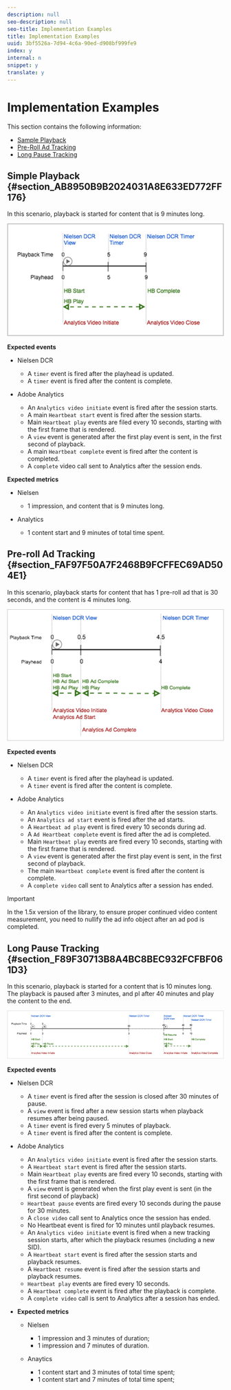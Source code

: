 ```yaml
---
description: null
seo-description: null
seo-title: Implementation Examples
title: Implementation Examples
uuid: 3bf5526a-7d94-4c6a-90ed-d908bf999fe9
index: y
internal: n
snippet: y
translate: y
---
```


# Implementation Examples

This section contains the following information:

* [Sample Playback](../../nielsen-partnership/dcr-impl/dcr_impl-examples.md#section_AB8950B9B2024031A8E633ED772FF176) 
* [Pre-Roll Ad Tracking](../../nielsen-partnership/dcr-impl/dcr_impl-examples.md#section_FAF97F50A7F2468B9FCFFEC69AD504E1) 
* [Long Pause Tracking](../../nielsen-partnership/dcr-impl/dcr_impl-examples.md#section_F89F30713B8A4BC8BEC932FCFBF061D3)

## Simple Playback {#section_AB8950B9B2024031A8E633ED772FF176}

In this scenario, playback is started for content that is 9 minutes long.

<a id="fig_E0A6EEEA442144CB9D238D07EF4E5D70"></a>

![](assets/nielsen-Tracking-Example-Simple-Playback.png)

**Expected events**

* Nielsen DCR

    * A `timer` event is fired after the playhead is updated. 
    * A `timer` event is fired after the content is complete.

* Adobe Analytics

    * An `Analytics video initiate` event is fired after the session starts. 
    * A main `Heartbeat start` event is fired after the session starts. 
    * Main `Heartbeat play` events are filed every 10 seconds, starting with the first frame that is rendered. 
    * A `view` event is generated after the first play event is sent, in the first second of playback. 
    * A main `Heartbeat complete` event is fired after the content is completed. 
    * A `complete` video call sent to Analytics after the session ends.

**Expected metrics**

* Nielsen

    * 1 impression, and content that is 9 minutes long.

* Analytics

    * 1 content start and 9 minutes of total time spent.

## Pre-roll Ad Tracking {#section_FAF97F50A7F2468B9FCFFEC69AD504E1}

In this scenario, playback starts for content that has 1 pre-roll ad that is 30 seconds, and the content is 4 minutes long.

<a id="fig_664B9557BC344186A8332CEBF8CF1818"></a>

![](assets/nielsen-Tracking-Example-Pre-Roll-Ad.png)

**Expected events**

* Nielsen DCR

    * A `timer` event is fired after the playhead is updated. 
    * A `timer` event is fired after the content is complete.

* Adobe Analytics

    * An `Analytics video initiate` event is fired after the session starts. 
    * An `Analytics ad start` event is fired after the ad starts. 
    * A `Heartbeat ad play` event is fired every 10 seconds during ad. 
    * A `Ad Heartbeat complete` event is fired after the ad is completed. 
    * Main `Heartbeat play` events are fired every 10 seconds, starting with the first frame that is rendered. 
    * A `view` event is generated after the first play event is sent, in the first second of playback. 
    * The main `Heartbeat complete` event is fired after the content is complete. 
    * A `complete video` call sent to Analytics after a session has ended.

>[!IMPORTANT]
>
>In the 1.5x version of the library, to ensure proper continued video content measurement, you need to nullify the ad info object after an ad pod is completed.

## Long Pause Tracking {#section_F89F30713B8A4BC8BEC932FCFBF061D3}

In this scenario, playback is started for a content that is 10 minutes long. The playback is paused after 3 minutes, and pl after 40 minutes and play the content to the end.

<a id="fig_A72914F838B148BEB8E6BB9CAE127144"></a>

![](assets/nielsen-Tracking-Example-Long-Pause.png)

**Expected events**

* Nielsen DCR

    * A `timer` event is fired after the session is closed after 30 minutes of pause. 
    * A `view` event is fired after a new session starts when playback resumes after being paused. 
    * A `timer` event is fired every 5 minutes of playback. 
    * A `timer` event is fired after the content is complete.

* Adobe Analytics

    * An `Analytics video initiate` event is fired after the session starts. 
    * A `Heartbeat start` event is fired after the session starts. 
    * Main `Heartbeat play` events are fired every 10 seconds, starting with the first frame that is rendered. 
    * A `view` event is generated when the first play event is sent (in the first second of playback) 
    * `Heartbeat pause` events are fired every 10 seconds during the pause for 30 minutes. 
    * A `close video` call sent to Analytics once the session has ended. 
    * No Heartbeat event is fired for 10 minutes until playback resumes. 
    * An `Analytics video initiate` event is fired when a new tracking session starts, after which the playback resumes (including a new SID). 
    * A `Heartbeat start` event is fired after the session starts and playback resumes. 
    * A `Heartbeat resume` event is fired after the session starts and playback resumes. 
    * `Heartbeat play` events are fired every 10 seconds. 
    * A `Heartbeat complete` event is fired after the playback is complete. 
    * A `complete video` call is sent to Analytics after a session has ended.

* **Expected metrics**

    * Nielsen

        * 1 impression and 3 minutes of duration; 
        * 1 impression and 7 minutes of duration.

    * Anaytics

        * 1 content start and 3 minutes of total time spent; 
        * 1 content start and 7 minutes of total time spent;


